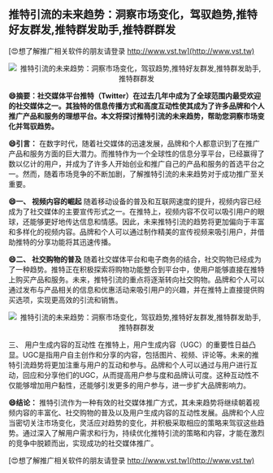 ## **推特引流的未来趋势：洞察市场变化，驾驭趋势,推特好友群发,推特群发助手,推特群群发**

[😍想了解推广相关软件的朋友请登录 http://www.vst.tw](http://www.vst.tw)

 <center><img src="https://vst.tw/MP4/tuiguang/png/8.png" alt="推特引流的未来趋势：洞察市场变化，驾驭趋势,推特好友群发,推特群发助手,推特群群发"></center>

**😄摘要：社交媒体平台推特（Twitter）在过去几年中成为了全球范围内最受欢迎的社交媒体之一。其独特的信息传播方式和高度互动性使其成为了许多品牌和个人推广产品和服务的理想平台。本文将探讨推特引流的未来趋势，帮助您洞察市场变化并驾驭趋势。**

**😄引言：**
在数字时代，随着社交媒体的迅速发展，品牌和个人都意识到了在推广产品和服务方面的巨大潜力。而推特作为一个全球性的信息分享平台，已经赢得了数以亿计的用户，并成为了许多人开始创业和推广自己的产品和服务的首选平台之一。然而，随着市场竞争的不断加剧，了解推特引流的未来趋势对于成功推广至关重要。

**😄一、 视频内容的崛起**
随着移动设备的普及和互联网速度的提升，视频内容已经成为了社交媒体的主要宣传形式之一。在推特上，视频内容不仅可以吸引用户的眼球，还能够更好地传达信息和情感。因此，未来推特引流的趋势将更加偏向于丰富和多样化的视频内容。品牌和个人可以通过制作精美的宣传视频来吸引用户，并借助推特的分享功能将其迅速传播。

**😄二、 社交购物的普及**
随着社交媒体平台和电子商务的结合，社交购物已经成为了一种趋势。推特正在积极探索将购物功能整合到平台中，使用户能够直接在推特上购买产品和服务。未来，推特引流的重点将逐渐转向社交购物。品牌和个人可以通过发布与产品相关的信息和优惠活动来吸引用户的兴趣，并在推特上直接提供购买选项，实现更高效的引流和销售。

 <center><img src="https://vst.tw/MP4/tuiguang/png/3.png" alt="推特引流的未来趋势：洞察市场变化，驾驭趋势,推特好友群发,推特群发助手,推特群群发"></center>

三、 用户生成内容的互动性
在推特上，用户生成内容（UGC）的重要性日益凸显。UGC是指用户自主创作和分享的内容，包括图片、视频、评论等。未来的推特引流趋势将更加注重与用户的互动和参与。品牌和个人可以通过与用户进行互动，回应和分享他们的UGC，从而提高用户参与度和品牌认可度。这种互动性不仅能够增加用户黏性，还能够引发更多的用户参与，进一步扩大品牌影响力。

**😄结论：**
推特引流作为一种有效的社交媒体推广方式，其未来趋势将继续朝着视频内容的丰富化、社交购物的普及以及用户生成内容的互动性发展。品牌和个人应当密切关注市场变化，灵活应对趋势的变化，并积极采取相应的策略来驾驭这些趋势。通过深入了解用户需求和行为，持续优化推特引流的策略和内容，才能在激烈的竞争中脱颖而出，实现成功的社交媒体推广。

[😍想了解推广相关软件的朋友请登录 http://www.vst.tw](http://www.vst.tw)




